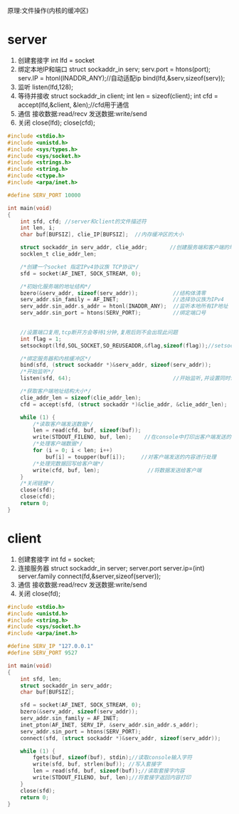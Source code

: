原理:文件操作(内核的缓冲区)

# server
1. 创建套接字
int lfd = socket
2. 绑定本地IP和端口
struct sockaddr_in serv;
serv.port = htons(port);
serv.IP = htonl(INADDR_ANY);//自动适配ip
bind(lfd,&serv,sizeof(serv));
3. 监听
listen(lfd,128);
4. 等待并接收
struct sockaddr_in client;
int len = sizeof(client);
int cfd = accept(lfd,&client, &len);//cfd用于通信
5. 通信
接收数据:read/recv
发送数据:write/send
6. 关闭
close(lfd);
close(cfd);


```c
#include <stdio.h>
#include <unistd.h>
#include <sys/types.h>
#include <sys/socket.h>
#include <strings.h>
#include <string.h>
#include <ctype.h>
#include <arpa/inet.h>

#define SERV_PORT 10000

int main(void)
{
    int sfd, cfd; //server和client的文件描述符
    int len, i;
    char buf[BUFSIZ], clie_IP[BUFSIZ];  //内存缓冲区的大小

    struct sockaddr_in serv_addr, clie_addr;       //创建服务端和客户端的地址结构
    socklen_t clie_addr_len;

    /*创建一个socket 指定IPv4协议族 TCP协议*/
    sfd = socket(AF_INET, SOCK_STREAM, 0);

    /*初始化服务端的地址结构*/
    bzero(&serv_addr, sizeof(serv_addr));           //结构体清零
    serv_addr.sin_family = AF_INET;                 //选择协议族为IPv4
    serv_addr.sin_addr.s_addr = htonl(INADDR_ANY);  //监听本地所有IP地址
    serv_addr.sin_port = htons(SERV_PORT);          //绑定端口号    
	

	//设置端口复用,tcp断开方会等待1分钟,复用后则不会出现此问题
	int flag = 1;
	setsockopt(lfd,SOL_SOCKET,SO_REUSEADDR,&flag,sizeof(flag));//setsockopt可以设置很多属性

    /*绑定服务器和内核缓冲区*/
    bind(sfd, (struct sockaddr *)&serv_addr, sizeof(serv_addr));
    /*开始监听*/
    listen(sfd, 64);                                //开始监听,并设置同时访问数量,此处不阻塞

    /*获取客户端地址结构大小*/ 
    clie_addr_len = sizeof(clie_addr_len);
    cfd = accept(sfd, (struct sockaddr *)&clie_addr, &clie_addr_len);           //这个是通信端的套接字

    while (1) {
        /*读取客户端发送数据*/
        len = read(cfd, buf, sizeof(buf));
        write(STDOUT_FILENO, buf, len);    //在console中打印出客户端发送的内容
        /*处理客户端数据*/
        for (i = 0; i < len; i++)
            buf[i] = toupper(buf[i]);     //对客户端发送的内容进行处理
        /*处理完数据回写给客户端*/
        write(cfd, buf, len);               //将数据发送给客户端
    }
    /*关闭链接*/
    close(sfd);
    close(cfd);
    return 0;
}
```


# client
1. 创建套接字
int fd = socket;
2. 连接服务器
struct sockaddr_in server;
server.port
server.ip=(int)
server.family
connect(fd,&server,sizeof(server));
3. 通信
接收数据:read/recv
发送数据:write/send
4. 关闭
close(fd);


```c
#include <stdio.h>
#include <unistd.h>
#include <string.h>
#include <sys/socket.h>
#include <arpa/inet.h>

#define SERV_IP "127.0.0.1"
#define SERV_PORT 9527

int main(void)
{
    int sfd, len;
    struct sockaddr_in serv_addr;
    char buf[BUFSIZ]; 

    sfd = socket(AF_INET, SOCK_STREAM, 0);
    bzero(&serv_addr, sizeof(serv_addr));
    serv_addr.sin_family = AF_INET;
    inet_pton(AF_INET, SERV_IP, &serv_addr.sin_addr.s_addr);
    serv_addr.sin_port = htons(SERV_PORT); 
    connect(sfd, (struct sockaddr *)&serv_addr, sizeof(serv_addr));

    while (1) {
        fgets(buf, sizeof(buf), stdin);//读取console输入字符
        write(sfd, buf, strlen(buf)); //写入套接字
        len = read(sfd, buf, sizeof(buf));//读取套接字内容
        write(STDOUT_FILENO, buf, len);//将套接字返回内容打印
    }
    close(sfd);
    return 0;
}

```